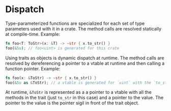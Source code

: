 Dispatch
========

Type-parameterized functions are specialized for each set of type parameters used with it in a crate. The method calls are resolved statically at compile-time. Example:

```rust
fn foo<T: ToStr>(x: &T) -> ~str { x.to_str() }
foo(&5u); // foo<uint> is generated for this crate
```
Using traits as objects is dynamic dispatch at runtime. The method calls are resolved by dereferencing a pointer to a vtable at runtime and then calling a function pointer. Example:

```rust
fn foo(x: &ToStr) -> ~str { x.to_str() }
foo(&5u as &ToStr); // a vtable is generated for `uint` with the `to_str` method
```
At runtime, `&ToStr` is represented as a a pointer to a vtable with all the methods in the trait (just `to_str` in this case) and a pointer to the value. The pointer to the value is the pointer sigil in front of the trait object.